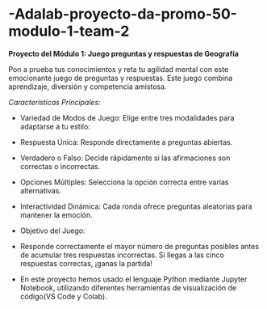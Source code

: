 # -Adalab-proyecto-da-promo-50-modulo-1-team-2
**Proyecto del Módulo 1: Juego preguntas y respuestas de Geografía**

Pon a prueba tus conocimientos y reta tu agilidad mental con este emocionante juego de preguntas y respuestas. Este juego combina aprendizaje, diversión y competencia amistosa.

*Características Principales:*

- Variedad de Modos de Juego: Elige entre tres modalidades para adaptarse a tu estilo:
- Respuesta Única: Responde directamente a preguntas abiertas.
- Verdadero o Falso: Decide rápidamente si las afirmaciones son correctas o incorrectas.
- Opciones Múltiples: Selecciona la opción correcta entre varias alternativas.

- Interactividad Dinámica: Cada ronda ofrece preguntas aleatorias para mantener la emoción.
- Objetivo del Juego:
- Responde correctamente el mayor número de preguntas posibles antes de acumular tres respuestas incorrectas. Si llegas a las cinco respuestas correctas, ¡ganas la partida!
- En este proyecto hemos usado el lenguaje Python mediante Jupyter Notebook, utilizando diferentes herramientas de visualización de código(VS Code y Colab).